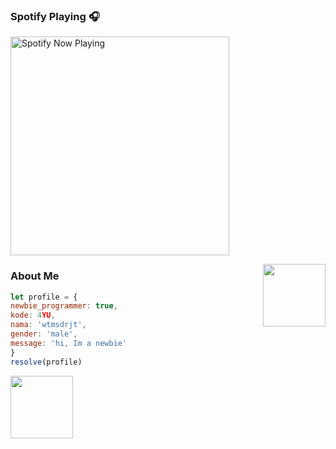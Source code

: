 

### Spotify Playing 🎧

[<img src="https://spotify-rtwone.vercel.app/api/spotify-playing" alt="Spotify Now Playing" width="350" />](https://open.spotify.com/playlist/06AfY6s3OeJOj8gahMwfHO?si=L1czs858Qc-Fkc2Bz8UHWw&utm_source=copy-link)

<img align='right' src="https://media.giphy.com/media/M9gbBd9nbDrOTu1Mqx/giphy.gif" width="100">

### About Me
```js
let profile = {
newbie_programmer: true,
kode: 4YU,
nama: 'wtmsdrjt',
gender: 'male',
message: 'hi, Im a newbie'
}
resolve(profile)
```


<img src="https://c.tenor.com/-169fSymeTgAAAAi/anime-girl.gif" width="100">  
